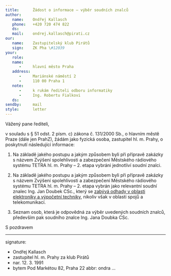 ```yaml
---
title:      Žádost o informace – výběr soudních znalců
author:
   name:    Ondřej Kallasch
   phone:   +420 720 474 822
   ds:      
   mail:    ondrej.kallasch@pirati.cz
our:
   name:    Zastupitelský klub Pirátů
   sign:    ZK Pha \#12039
your:
   role:    
   name:    
      -     hlavní město Praha
   address:
      -     Mariánské náměstí 2
      -     110 00 Praha 1
   note:
      -     k rukám řediteli odboru informatiky
      -     Ing. Robertu Fialkovi
   ds:      
sendby:     mail
style:      letter
---
```


Vážený pane řediteli,

v souladu s § 51 odst. 2 písm. c) zákona č. 131/2000 Sb., o hlavním městě Praze (dále jen PrahZ), žádám jako fyzická osoba, zastupitel hl. m. Prahy, o poskytnutí následující informace:

1. Na základě jakého postupu a jakým způsobem byli při přípravě zakázky s názvem Zvýšení spolehlivosti a zabezpečení Městského rádiového systému TETRA hl. m. Prahy – 2. etapa vybráni jednotliví soudní znalci.

2. Na základě jakého postupu a jakým způsobem byli při přípravě zakázky s názvem Zvýšení spolehlivosti a zabezpečení Městského rádiového systému TETRA hl. m. Prahy – 2. etapa vybrán jako relevantní soudní znalec Ing. Jan Doubek CSc., který se [zabývá odhady v oblasti elektroniky a výpočetní techniky](http://datalot.justice.cz/justice/repznatl.nsf/0/EC452419AA880B7EC12582B20057F245?OpenDocument), nikoliv však v oblasti spojů a telekomunikací. 

3. Seznam osob, která je odpovědná za výběr uvedených soudních znalců, především pak soudního znalce Ing. Jana Doubka CSc. 

S pozdravem

---
signature:
  - Ondřej Kallasch
  - zastupitel hl. m. Prahy za klub Pirátů
  - nar. 12. 3. 1991
  - bytem Pod Markétou 82, Praha 22
abbr:       ondra
...
